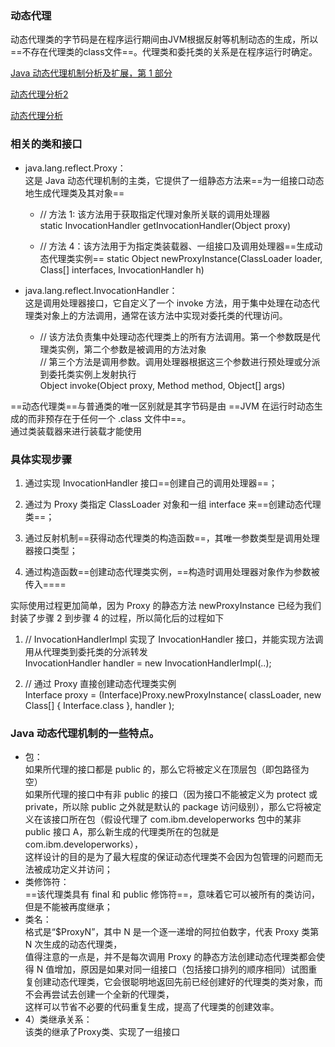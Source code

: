 ### 动态代理 
动态代理类的字节码是在程序运行期间由JVM根据反射等机制动态的生成，所以==不存在代理类的class文件==。代理类和委托类的关系是在程序运行时确定。

[Java 动态代理机制分析及扩展，第 1 部分
](https://www.ibm.com/developerworks/cn/java/j-lo-proxy1/index.html)  

[动态代理分析2](http://blog.csdn.net/mhmyqn/article/details/48474815)

[动态代理分析](http://www.cnblogs.com/MOBIN/p/5597215.html)

### 相关的类和接口
- java.lang.reflect.Proxy：     
这是 Java 动态代理机制的主类，它提供了一组静态方法来==为一组接口动态地生成代理类及其对象==
    
    - // 方法 1: 该方法用于获取指定代理对象所关联的调用处理器  
    static InvocationHandler getInvocationHandler(Object proxy) 

    - // 方法 4：该方法用于为指定类装载器、一组接口及调用处理器==生成动态代理类实例==
    static Object newProxyInstance(ClassLoader loader, Class[] interfaces, 
    InvocationHandler h)

- java.lang.reflect.InvocationHandler：  
这是调用处理器接口，它自定义了一个 invoke 方法，用于集中处理在动态代理类对象上的方法调用，通常在该方法中实现对委托类的代理访问。
    
    - // 该方法负责集中处理动态代理类上的所有方法调用。第一个参数既是代理类实例，第二个参数是被调用的方法对象    
    // 第三个方法是调用参数。调用处理器根据这三个参数进行预处理或分派到委托类实例上发射执行  
    Object invoke(Object proxy, Method method, Object[] args)

==动态代理类==与普通类的唯一区别就是其字节码是由 ==JVM 在运行时动态生成的而非预存在于任何一个 .class 文件中==。    
通过类装载器来进行装载才能使用

### 具体实现步骤
1. 通过实现 InvocationHandler 接口==创建自己的调用处理器==；  
2. 通过为 Proxy 类指定 ClassLoader 对象和一组 interface 来==创建动态代理类==；
3. 通过反射机制==获得动态代理类的构造函数==，其唯一参数类型是调用处理器接口类型；

4. 通过构造函数==创建动态代理类实例，==构造时调用处理器对象作为参数被传入====

实际使用过程更加简单，因为 Proxy 的静态方法 newProxyInstance 已经为我们封装了步骤 2 到步骤 4 的过程，所以简化后的过程如下    
1. // InvocationHandlerImpl 实现了 InvocationHandler 接口，并能实现方法调用从代理类到委托类的分派转发        
InvocationHandler handler = new InvocationHandlerImpl(..); 

2. // 通过 Proxy 直接创建动态代理类实例  
Interface proxy = (Interface)Proxy.newProxyInstance( classLoader, 
new Class[] { Interface.class }, handler ); 

### Java 动态代理机制的一些特点。
- 包：  
如果所代理的接口都是 public 的，那么它将被定义在顶层包（即包路径为空）  
如果所代理的接口中有非 public 的接口（因为接口不能被定义为 protect 或 private，所以除 public 之外就是默认的 package 访问级别），那么它将被定义在该接口所在包（假设代理了 com.ibm.developerworks 包中的某非 public 接口 A，那么新生成的代理类所在的包就是 com.ibm.developerworks），  
这样设计的目的是为了最大程度的保证动态代理类不会因为包管理的问题而无法被成功定义并访问；    
- 类修饰符：    
==该代理类具有 final 和 public 修饰符==，意味着它可以被所有的类访问，但是不能被再度继承；
- 类名：    
格式是“$ProxyN”，其中 N 是一个逐一递增的阿拉伯数字，代表 Proxy 类第 N 次生成的动态代理类，   
值得注意的一点是，并不是每次调用 Proxy 的静态方法创建动态代理类都会使得 N 值增加，原因是如果对同一组接口（包括接口排列的顺序相同）试图重复创建动态代理类，它会很聪明地返回先前已经创建好的代理类的类对象，而不会再尝试去创建一个全新的代理类，  
这样可以节省不必要的代码重复生成，提高了代理类的创建效率。
- 4）类继承关系：   
该类的继承了Proxy类、实现了一组接口